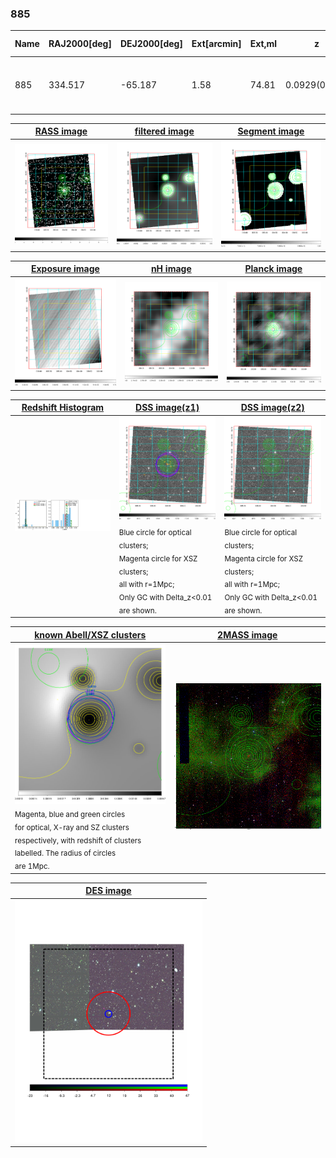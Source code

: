 <div STYLE="page-break-after: always;"></div>

### 885

|Name|RAJ2000[deg]|DEJ2000[deg] |Ext[arcmin]| Ext,ml | z | z_src| C|GC(XSZ,Delta_z<0.01)| GC(OPT,Delta_z<0.01)|GC| R_sig[arcmin] | R500[arcmin] | R500[Mpc]| CRsig[c/s] | CR500[c/s] |L500[1E44 erg/s]|F500[1E-12 erg/s/cm^2]| M500[1E14 Msun]|Tx[keV]|Cnt_sig|Beta|Rc[arcmin]|Comment|Alias|
|---|---|---|---|---|---|------|---|--------|---------|----------|---|---|---|---|---|---|---|---|---|---|---|---|---|---|
|885| 334.517| -65.187| 1.58| 74.81| 0.0929(0.006)| z1, z_xsz| B| B15, MCXC, PSZ2, Tar| N, W| B15, MCXC, N, PSZ2, Tar, W| 11.238| 9.848| 1.021| 0.443(0.043)| 0.435(0.043)| 1.838(0.091)| 8.480(0.421)| 3.30(0.08)| 4.61(0.07)| 183.1| 0.662(-0.069+0.095)| 2.597(-0.582+0.708)| -| k132|

|[RASS image](../image/885/885_img.pdf)|[filtered image](../image/885/885_fil.pdf)|[Segment image](../image/885/885_seg.pdf)|
|-------------------|--------------------|-------------------|
| <img src="../image/885/885_img.png" width="300">  | <img src="../image/885/885_fil.png" width="300">   | <img src="../image/885/885_seg.png" width="300">  |

|[Exposure image](../image/885/885_mex.pdf)| [nH image](../image/885/885_nh.pdf)| [Planck image](../image/885/885_p.pdf)|
|-------------------|--------------------|-------------------|
|<img src="../image/885/885_mex.png" width="300">   | <img src="../image/885/885_nh.png" width="300">    | <img src="../image/885/885_p.png" width="300"> |

|[Redshift Histogram](../image/885/885_zg.pdf) | [DSS image(z1)](../image/885/885_dss_z1.pdf)      |  [DSS image(z2)](../image/885/885_dss_z2.pdf)    |
|-------------------|--------------------|-------------------|
|<img src="../image/885/885_zg.png" width="300"> |<img src="../image/885/885_dss_z1.png" width="300"> <sub><br>Blue circle for optical clusters; <br>Magenta circle for XSZ clusters; <br>all with r=1Mpc; <br>Only GC with Delta_z<0.01 are shown. </sub>| <img src="../image/885/885_dss_z2.png" width="300"><sub><br>Blue circle for optical clusters; <br>Magenta circle for XSZ clusters; <br>all with r=1Mpc; <br>Only GC with Delta_z<0.01 are shown. </sub> |

|[known Abell/XSZ clusters](../image/885/885_gc.pdf) | [2MASS image](../image/885/885_2mass.pdf)      |
|-------------------|-------------------|
|<img src=../image/885/885_gc.png width="300"> <br><sub>Magenta, blue and green circles <br>for optical, X-ray and SZ clusters <br>respectively, with redshift of clusters <br>labelled. The radius of circles <br>are 1Mpc.</sub>|<img src="../image/885/885_2mass.png" width="300">  |

|[DES image](../image/885/885_des.pdf)   |
|-------------------|
| <img src="../image/885/885_des.pdf" width="300">  |
